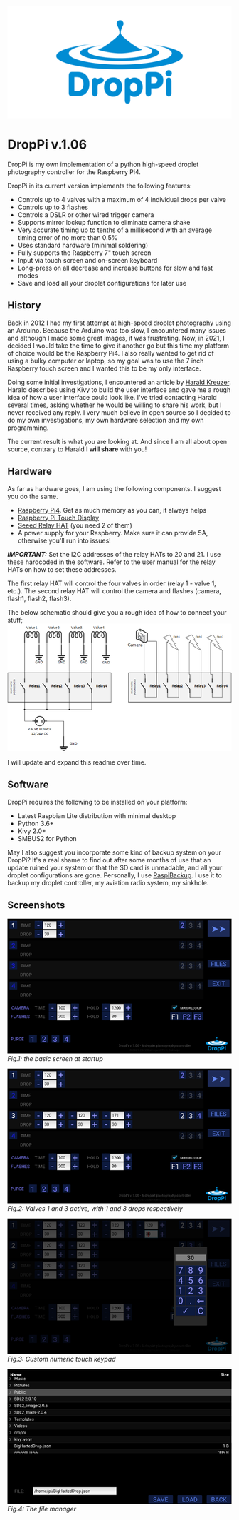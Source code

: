 ![](droppi-logo-for-github.png)
# DropPi v.1.06 #

DropPi is my own implementation of a python high-speed droplet photography controller for the Raspberry Pi4.

DropPi in its current version implements the following features:

- Controls up to 4 valves with a maximum of 4 individual drops per valve
- Controls up to 3 flashes
- Controls a DSLR or other wired trigger camera
- Supports mirror lockup function to eliminate camera shake
- Very accurate timing up to tenths of a millisecond with an average timing error of no more than 0.5%
- Uses standard hardware (minimal soldering)
- Fully supports the Raspberry 7" touch screen
- Input via touch screen and on-screen keyboard
- Long-press on all decrease and increase buttons for slow and fast modes
- Save and load all your droplet configurations for later use

## History ##

Back in 2012 I had my first attempt at high-speed droplet photography using an Arduino. Because the Arduino was too slow, I encountered many issues and although I made some great images, it was frustrating.
Now, in 2021, I decided I would take the time to give it another go but this time my platform of choice would be the Raspberry Pi4. 
I also really wanted to get rid of using a bulky computer or laptop, so my goal was to use the 7 inch Raspberry touch screen and I wanted this to be my only interface.

Doing some initial investigations, I encountered an article by [Harald Kreuzer](https://www.haraldkreuzer.net/en/news/photographing-water-drops-raspberry-pi-control-device). Harald describes using Kivy to build the user interface and gave me a rough idea of how a user interface could look like. 
I've tried contacting Harald several times, asking whether he would be willing to share his work, but I never received any reply. I very much believe in open source so I decided to do my own investigations, my own hardware selection and my own programming.

The current result is what you are looking at. And since I am all about open source, contrary to Harald **I will share** with you!

## Hardware ##

As far as hardware goes, I am using the following components. I suggest you do the same.

- [Raspberry Pi4](https://www.raspberrypi.com/products/raspberry-pi-4-model-b/). Get as much memory as you can, it always helps
- [Raspberry Pi Touch Display](https://www.raspberrypi.com/products/raspberry-pi-touch-display/)
- [Seeed Relay HAT](https://wiki.seeedstudio.com/Raspberry_Pi_Relay_Board_v1.0/) (you need 2 of them)
- A power supply for your Raspberry. Make sure it can provide 5A, otherwise you'll run into issues!

**_IMPORTANT:_** Set the I2C addresses of the relay HATs to 20 and 21. I use these hardcoded in the software. Refer to the user manual for the relay HATs on how to set these addresses.

The first relay HAT will control the four valves in order (relay 1 - valve 1, etc.).
The second relay HAT will control the camera and flashes (camera, flash1, flash2, flash3).

The below schematic should give you a rough idea of how to connect your stuff;
![schematic](droppi-connection-schematic.png)

I will update and expand this readme over time.

## Software ##
DropPi requires the following to be installed on your platform:
- Latest Raspbian Lite distribution with minimal desktop
- Python 3.6+
- Kivy 2.0+
- SMBUS2 for Python

May I also suggest you incorporate some kind of backup system on your DropPi? It's a real shame to find out after some months of use that an update ruined your system or that the SD card is unreadable, and all your droplet configurations are gone.
Personally, I use [RaspiBackup](https://github.com/framps/raspiBackup). I use it to backup my droplet controller, my aviation radio system, my sinkhole.

## Screenshots

![Main screen](Screenshot3.png)
_Fig.1: the basic screen at startup_

![Main screen2](Screenshot4.png)
_Fig.2: Valves 1 and 3 active, with 1 and 3 drops respectively_

![Main screen3](Screenshot6.png)
_Fig.3: Custom numeric touch keypad_ 

![Files manager](Screenshot2.png)
_Fig.4: The file manager_
